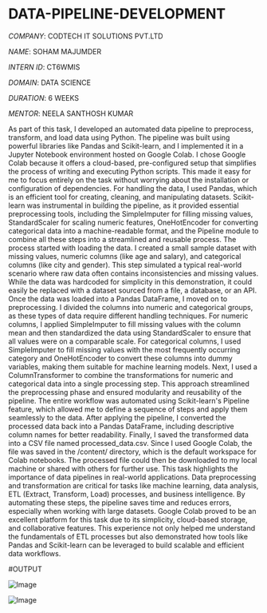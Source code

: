 # DATA-PIPELINE-DEVELOPMENT

*COMPANY*: CODTECH IT SOLUTIONS PVT.LTD

*NAME*: SOHAM MAJUMDER

*INTERN ID*: CT6WMIS

*DOMAIN*: DATA SCIENCE

*DURATION*: 6 WEEKS

*MENTOR*: NEELA SANTHOSH KUMAR

As part of this task, I developed an automated data pipeline to preprocess, transform, and load data using Python. The pipeline was built using powerful libraries like Pandas and Scikit-learn, and I implemented it in a Jupyter Notebook environment hosted on Google Colab. I chose Google Colab because it offers a cloud-based, pre-configured setup that simplifies the process of writing and executing Python scripts. This made it easy for me to focus entirely on the task without worrying about the installation or configuration of dependencies. For handling the data, I used Pandas, which is an efficient tool for creating, cleaning, and manipulating datasets. Scikit-learn was instrumental in building the pipeline, as it provided essential preprocessing tools, including the SimpleImputer for filling missing values, StandardScaler for scaling numeric features, OneHotEncoder for converting categorical data into a machine-readable format, and the Pipeline module to combine all these steps into a streamlined and reusable process.
The process started with loading the data. I created a small sample dataset with missing values, numeric columns (like age and salary), and categorical columns (like city and gender). This step simulated a typical real-world scenario where raw data often contains inconsistencies and missing values. While the data was hardcoded for simplicity in this demonstration, it could easily be replaced with a dataset sourced from a file, a database, or an API. Once the data was loaded into a Pandas DataFrame, I moved on to preprocessing. I divided the columns into numeric and categorical groups, as these types of data require different handling techniques. For numeric columns, I applied SimpleImputer to fill missing values with the column mean and then standardized the data using StandardScaler to ensure that all values were on a comparable scale. For categorical columns, I used SimpleImputer to fill missing values with the most frequently occurring category and OneHotEncoder to convert these columns into dummy variables, making them suitable for machine learning models.
Next, I used a ColumnTransformer to combine the transformations for numeric and categorical data into a single processing step. This approach streamlined the preprocessing phase and ensured modularity and reusability of the pipeline. The entire workflow was automated using Scikit-learn's Pipeline feature, which allowed me to define a sequence of steps and apply them seamlessly to the data. After applying the pipeline, I converted the processed data back into a Pandas DataFrame, including descriptive column names for better readability. Finally, I saved the transformed data into a CSV file named processed_data.csv. Since I used Google Colab, the file was saved in the /content/ directory, which is the default workspace for Colab notebooks. The processed file could then be downloaded to my local machine or shared with others for further use.
This task highlights the importance of data pipelines in real-world applications. Data preprocessing and transformation are critical for tasks like machine learning, data analysis, ETL (Extract, Transform, Load) processes, and business intelligence. By automating these steps, the pipeline saves time and reduces errors, especially when working with large datasets. Google Colab proved to be an excellent platform for this task due to its simplicity, cloud-based storage, and collaborative features. This experience not only helped me understand the fundamentals of ETL processes but also demonstrated how tools like Pandas and Scikit-learn can be leveraged to build scalable and efficient data workflows.

#OUTPUT

![Image](https://github.com/user-attachments/assets/0038b953-2a5c-45da-a41b-806640419b37)

![Image](https://github.com/user-attachments/assets/e027ebd4-eee7-4559-ac25-ad04eed6a364)
